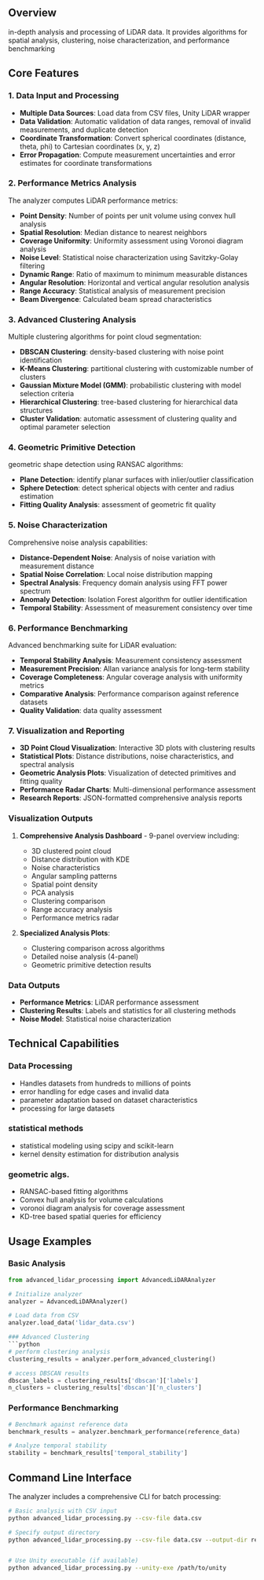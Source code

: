 ## Overview
in-depth analysis and processing of LiDAR data. It provides algorithms for spatial analysis, clustering, noise characterization, and performance benchmarking

## Core Features

### 1. Data Input and Processing
- **Multiple Data Sources**: Load data from CSV files, Unity LiDAR wrapper
- **Data Validation**: Automatic validation of data ranges, removal of invalid measurements, and duplicate detection
- **Coordinate Transformation**: Convert spherical coordinates (distance, theta, phi) to Cartesian coordinates (x, y, z)
- **Error Propagation**: Compute measurement uncertainties and error estimates for coordinate transformations

### 2. Performance Metrics Analysis
The analyzer computes LiDAR performance metrics:
- **Point Density**: Number of points per unit volume using convex hull analysis
- **Spatial Resolution**: Median distance to nearest neighbors
- **Coverage Uniformity**: Uniformity assessment using Voronoi diagram analysis
- **Noise Level**: Statistical noise characterization using Savitzky-Golay filtering
- **Dynamic Range**: Ratio of maximum to minimum measurable distances
- **Angular Resolution**: Horizontal and vertical angular resolution analysis
- **Range Accuracy**: Statistical analysis of measurement precision
- **Beam Divergence**: Calculated beam spread characteristics

### 3. Advanced Clustering Analysis
Multiple clustering algorithms for point cloud segmentation:
- **DBSCAN Clustering**: density-based clustering with noise point identification
- **K-Means Clustering**: partitional clustering with customizable number of clusters
- **Gaussian Mixture Model (GMM)**: probabilistic clustering with model selection criteria
- **Hierarchical Clustering**: tree-based clustering for hierarchical data structures
- **Cluster Validation**: automatic assessment of clustering quality and optimal parameter selection

### 4. Geometric Primitive Detection
geometric shape detection using RANSAC algorithms:
- **Plane Detection**: identify planar surfaces with inlier/outlier classification
- **Sphere Detection**: detect spherical objects with center and radius estimation
- **Fitting Quality Analysis**: assessment of geometric fit quality

### 5. Noise Characterization
Comprehensive noise analysis capabilities:
- **Distance-Dependent Noise**: Analysis of noise variation with measurement distance
- **Spatial Noise Correlation**: Local noise distribution mapping
- **Spectral Analysis**: Frequency domain analysis using FFT power spectrum
- **Anomaly Detection**: Isolation Forest algorithm for outlier identification
- **Temporal Stability**: Assessment of measurement consistency over time

### 6. Performance Benchmarking
Advanced benchmarking suite for LiDAR evaluation:
- **Temporal Stability Analysis**: Measurement consistency assessment
- **Measurement Precision**: Allan variance analysis for long-term stability
- **Coverage Completeness**: Angular coverage analysis with uniformity metrics
- **Comparative Analysis**: Performance comparison against reference datasets
- **Quality Validation**: data quality assessment

### 7. Visualization and Reporting
- **3D Point Cloud Visualization**: Interactive 3D plots with clustering results
- **Statistical Plots**: Distance distributions, noise characteristics, and spectral analysis
- **Geometric Analysis Plots**: Visualization of detected primitives and fitting quality
- **Performance Radar Charts**: Multi-dimensional performance assessment
- **Research Reports**: JSON-formatted comprehensive analysis reports

### Visualization Outputs
1. **Comprehensive Analysis Dashboard** - 9-panel overview including:
   - 3D clustered point cloud
   - Distance distribution with KDE
   - Noise characteristics
   - Angular sampling patterns
   - Spatial point density
   - PCA analysis
   - Clustering comparison
   - Range accuracy analysis
   - Performance metrics radar

2. **Specialized Analysis Plots**:
   - Clustering comparison across algorithms
   - Detailed noise analysis (4-panel)
   - Geometric primitive detection results

### Data Outputs
- **Performance Metrics**: LiDAR performance assessment
- **Clustering Results**: Labels and statistics for all clustering methods
- **Noise Model**: Statistical noise characterization

## Technical Capabilities

### Data Processing
- Handles datasets from hundreds to millions of points
- error handling for edge cases and invalid data
- parameter adaptation based on dataset characteristics
- processing for large datasets

### statistical methods
- statistical modeling using scipy and scikit-learn
- kernel density estimation for distribution analysis

### geometric algs.
- RANSAC-based fitting algorithms
- Convex hull analysis for volume calculations
- voronoi diagram analysis for coverage assessment
- KD-tree based spatial queries for efficiency

## Usage Examples

### Basic Analysis
```python
from advanced_lidar_processing import AdvancedLiDARAnalyzer

# Initialize analyzer
analyzer = AdvancedLiDARAnalyzer()

# Load data from CSV
analyzer.load_data('lidar_data.csv')

### Advanced Clustering
```python
# perform clustering analysis
clustering_results = analyzer.perform_advanced_clustering()

# access DBSCAN results
dbscan_labels = clustering_results['dbscan']['labels']
n_clusters = clustering_results['dbscan']['n_clusters']
```

### Performance Benchmarking
```python
# Benchmark against reference data
benchmark_results = analyzer.benchmark_performance(reference_data)

# Analyze temporal stability
stability = benchmark_results['temporal_stability']
```

## Command Line Interface

The analyzer includes a comprehensive CLI for batch processing:

```bash
# Basic analysis with CSV input
python advanced_lidar_processing.py --csv-file data.csv

# Specify output directory
python advanced_lidar_processing.py --csv-file data.csv --output-dir results/


# Use Unity executable (if available)
python advanced_lidar_processing.py --unity-exe /path/to/unity
```